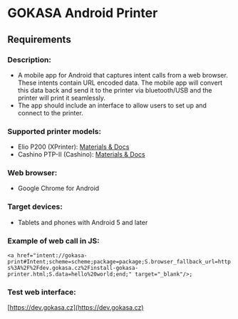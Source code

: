 # GOKASA Android Printer

## Requirements

### Description:
- A mobile app for Android that captures intent calls from a web browser. These intents contain URL encoded data. The mobile app will convert this data back and send it to the printer via bluetooth/USB and the printer will print it seamlessly.
- The app should include an interface to allow users to set up and connect to the printer.

### Supported printer models:
- Elio P200 (XPrinter): [Materials & Docs](https://drive.google.com/drive/folders/0B52TYGb_gnqpU1JoQWp3SUVEUnc)
- Cashino PTP-II (Cashino): [Materials & Docs](https://drive.google.com/drive/folders/0B52TYGb_gnqpdkY1Y2J3MkdwNWs)
    
### Web browser:
- Google Chrome for Android
    
### Target devices:
- Tablets and phones with Android 5 and later
    
### Example of web call in JS: 
`
<a href="intent://gokasa-print#Intent;scheme=scheme;package=package;S.browser_fallback_url=https%3A%2F%2Fdev.gokasa.cz%2Finstall-gokasa-printer.html;S.data=hello%20world;end;" target="_blank"/>;
`
    
### Test web interface: 
[https://dev.gokasa.cz](https://dev.gokasa.cz)
